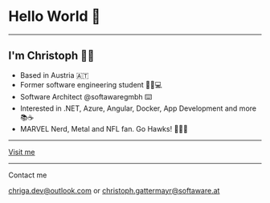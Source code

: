 # Hello World 👋 

---

## I'm Christoph 👨‍💻

* Based in Austria 🇦🇹
* Former software engineering student 👨‍💻💻
* Software Architect @softawaregmbh ⌨️
* Interested in .NET, Azure, Angular, Docker, App Development and more 📚☕️
* MARVEL Nerd, Metal and NFL fan. Go Hawks! 📖🤘🏈


---

[Visit me](https://linktr.ee/chriga)

---

Contact me

[chriga.dev@outlook.com](mailto:chriga.dev@outlook.com) or 
[christoph.gattermayr@softaware.at](mailto:christoph.gattermayr@softaware.at)
